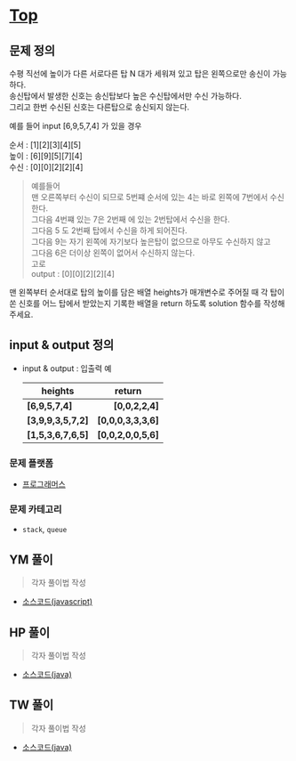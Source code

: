 [Top](https://programmers.co.kr/learn/courses/30/lessons/42588)
===========================================


## 문제 정의

수평 직선에 높이가 다른 서로다른 탑 N 대가 세워져 있고 탑은 왼쪽으로만 송신이 가능하다.  
송신탑에서 발생한 신호는 송신탑보다 높은 수신탑에서만 수신 가능하다.  
그리고 한번 수신된 신호는 다른탑으로 송신되지 않는다.

예를 들어 input
[6,9,5,7,4] 가 있을 경우  

순서 : [1][2][3][4][5]  
높이 : [6][9][5][7][4]  
수신 : [0][0][2][2][4]

> 예를들어  
> 맨 오른쪽부터 수신이 되므로 5번쨰 순서에 있는 4는 바로 왼쪽에 7번에서 수신한다.    
> 그다음 4번쨰 있는 7은 2번째 에 있는 2번탑에서 수신을 한다.    
> 그다음 5 도 2번째 탑에서 수신을 하게 되어진다.  
> 그다음 9는 자기 왼쪽에 자기보다 높은탑이 없으므로 아무도 수신하지 않고    
> 그다음 6은 더이상 왼쪽이 없어서 수신하지 않는다.  
> 고로   
> output : [0][0][2][2][4]



맨 왼쪽부터 순서대로 탑의 높이를 담은 배열 heights가 매개변수로 주어질 때 
각 탑이 쏜 신호를 어느 탑에서 받았는지 기록한 배열을 return 하도록 solution 함수를 작성해주세요.


## input & output 정의
- input & output : 
    입출력 예  
    
    |  <center>heights</center> |  <center>return</center> |
    |:--------|--------:|
    |**[6,9,5,7,4]** | **[0,0,2,2,4]** |
    |**[3,9,9,3,5,7,2]** | **[0,0,0,3,3,3,6]** |
    |**[1,5,3,6,7,6,5]** | **[0,0,2,0,0,5,6]** |
    
    


### 문제 플랫폼
- [프로그래머스](https://programmers.co.kr/learn/challenges)

### 문제 카테고리
- `stack`, `queue`

## YM 풀이
> 각자 풀이법 작성
>

- [소스코드(javascript)](/src/ym/KthNumber.js)
## HP 풀이
> 각자 풀이법 작성
>  

- [소스코드(java)](/src/hp/programmers/KthNumbers_42748.java)
## TW 풀이
> 각자 풀이법 작성
>
- [소스코드(java)](/src/ym/FirstFactorial.js)